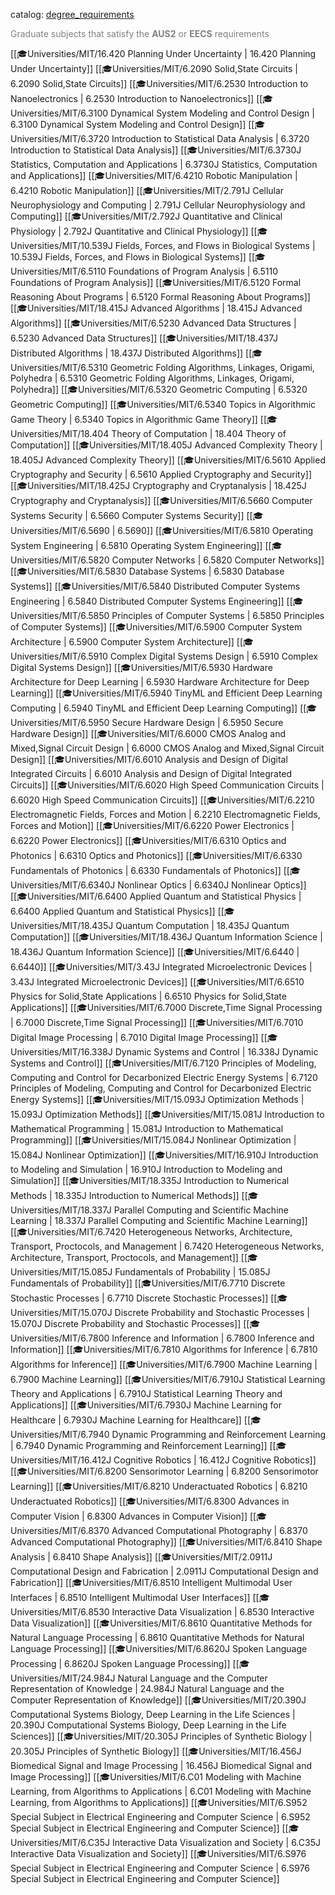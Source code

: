 catalog: [degree_requirements](https://eecsis.mit.edu/degree_requirements.html#grad_AUS2)

<font style="color: grey">Graduate subjects that satisfy the **AUS2** or **EECS** requirements</font>

<span class="sus-course">[[🎓Universities/MIT/16.420 Planning Under Uncertainty | 16.420 Planning Under Uncertainty]]</span>
<span class="sus-course">[[🎓Universities/MIT/6.2090 Solid,State Circuits | 6.2090 Solid,State Circuits]]</span>
<span class="sus-course">[[🎓Universities/MIT/6.2530 Introduction to Nanoelectronics | 6.2530 Introduction to Nanoelectronics]]</span>
<span class="sus-course">[[🎓Universities/MIT/6.3100 Dynamical System Modeling and Control Design | 6.3100 Dynamical System Modeling and Control Design]]</span>
<span class="sus-course">[[🎓Universities/MIT/6.3720 Introduction to Statistical Data Analysis | 6.3720 Introduction to Statistical Data Analysis]]</span>
<span class="sus-course">[[🎓Universities/MIT/6.3730J Statistics, Computation and Applications | 6.3730J Statistics, Computation and Applications]]</span>
<span class="sus-course">[[🎓Universities/MIT/6.4210 Robotic Manipulation | 6.4210 Robotic Manipulation]]</span>
<span class="sus-course">[[🎓Universities/MIT/2.791J Cellular Neurophysiology and Computing | 2.791J Cellular Neurophysiology and Computing]]</span>
<span class="sus-course">[[🎓Universities/MIT/2.792J Quantitative and Clinical Physiology | 2.792J Quantitative and Clinical Physiology]]</span>
<span class="sus-course">[[🎓Universities/MIT/10.539J Fields, Forces, and Flows in Biological Systems | 10.539J Fields, Forces, and Flows in Biological Systems]]</span>
<span class="sus-course">[[🎓Universities/MIT/6.5110 Foundations of Program Analysis | 6.5110 Foundations of Program Analysis]]</span>
<span class="sus-course">[[🎓Universities/MIT/6.5120 Formal Reasoning About Programs | 6.5120 Formal Reasoning About Programs]]</span>
<span class="sus-course">[[🎓Universities/MIT/18.415J Advanced Algorithms | 18.415J Advanced Algorithms]]</span>
<span class="sus-course">[[🎓Universities/MIT/6.5230 Advanced Data Structures | 6.5230 Advanced Data Structures]]</span>
<span class="sus-course">[[🎓Universities/MIT/18.437J Distributed Algorithms | 18.437J Distributed Algorithms]]</span>
<span class="sus-course">[[🎓Universities/MIT/6.5310 Geometric Folding Algorithms, Linkages, Origami, Polyhedra | 6.5310 Geometric Folding Algorithms, Linkages, Origami, Polyhedra]]</span>
<span class="sus-course">[[🎓Universities/MIT/6.5320 Geometric Computing | 6.5320 Geometric Computing]]</span>
<span class="sus-course">[[🎓Universities/MIT/6.5340 Topics in Algorithmic Game Theory | 6.5340 Topics in Algorithmic Game Theory]]</span>
<span class="sus-course">[[🎓Universities/MIT/18.404 Theory of Computation | 18.404 Theory of Computation]]</span>
<span class="sus-course">[[🎓Universities/MIT/18.405J Advanced Complexity Theory | 18.405J Advanced Complexity Theory]]</span>
<span class="sus-course">[[🎓Universities/MIT/6.5610 Applied Cryptography and Security | 6.5610 Applied Cryptography and Security]]</span>
<span class="sus-course">[[🎓Universities/MIT/18.425J Cryptography and Cryptanalysis | 18.425J Cryptography and Cryptanalysis]]</span>
<span class="sus-course">[[🎓Universities/MIT/6.5660 Computer Systems Security | 6.5660 Computer Systems Security]]</span>
<span class="sus-course">[[🎓Universities/MIT/6.5690 | 6.5690]]</span>
<span class="sus-course">[[🎓Universities/MIT/6.5810 Operating System Engineering | 6.5810 Operating System Engineering]]</span>
<span class="sus-course">[[🎓Universities/MIT/6.5820 Computer Networks | 6.5820 Computer Networks]]</span>
<span class="sus-course">[[🎓Universities/MIT/6.5830 Database Systems | 6.5830 Database Systems]]</span>
<span class="sus-course">[[🎓Universities/MIT/6.5840 Distributed Computer Systems Engineering | 6.5840 Distributed Computer Systems Engineering]]</span>
<span class="sus-course">[[🎓Universities/MIT/6.5850 Principles of Computer Systems | 6.5850 Principles of Computer Systems]]</span>
<span class="sus-course">[[🎓Universities/MIT/6.5900 Computer System Architecture | 6.5900 Computer System Architecture]]</span>
<span class="sus-course">[[🎓Universities/MIT/6.5910 Complex Digital Systems Design | 6.5910 Complex Digital Systems Design]]</span>
<span class="sus-course">[[🎓Universities/MIT/6.5930 Hardware Architecture for Deep Learning | 6.5930 Hardware Architecture for Deep Learning]]</span>
<span class="sus-course">[[🎓Universities/MIT/6.5940 TinyML and Efficient Deep Learning Computing | 6.5940 TinyML and Efficient Deep Learning Computing]]</span>
<span class="sus-course">[[🎓Universities/MIT/6.5950 Secure Hardware Design | 6.5950 Secure Hardware Design]]</span>
<span class="sus-course">[[🎓Universities/MIT/6.6000 CMOS Analog and Mixed,Signal Circuit Design | 6.6000 CMOS Analog and Mixed,Signal Circuit Design]]</span>
<span class="sus-course">[[🎓Universities/MIT/6.6010 Analysis and Design of Digital Integrated Circuits | 6.6010 Analysis and Design of Digital Integrated Circuits]]</span>
<span class="sus-course">[[🎓Universities/MIT/6.6020 High Speed Communication Circuits | 6.6020 High Speed Communication Circuits]]</span>
<span class="sus-course">[[🎓Universities/MIT/6.2210 Electromagnetic Fields, Forces and Motion | 6.2210 Electromagnetic Fields, Forces and Motion]]</span>
<span class="sus-course">[[🎓Universities/MIT/6.6220 Power Electronics | 6.6220 Power Electronics]]</span>
<span class="sus-course">[[🎓Universities/MIT/6.6310 Optics and Photonics | 6.6310 Optics and Photonics]]</span>
<span class="sus-course">[[🎓Universities/MIT/6.6330 Fundamentals of Photonics | 6.6330 Fundamentals of Photonics]]</span>
<span class="sus-course">[[🎓Universities/MIT/6.6340J Nonlinear Optics | 6.6340J Nonlinear Optics]]</span>
<span class="sus-course">[[🎓Universities/MIT/6.6400 Applied Quantum and Statistical Physics | 6.6400 Applied Quantum and Statistical Physics]]</span>
<span class="sus-course">[[🎓Universities/MIT/18.435J Quantum Computation | 18.435J Quantum Computation]]</span>
<span class="sus-course">[[🎓Universities/MIT/18.436J Quantum Information Science | 18.436J Quantum Information Science]]</span>
<span class="sus-course">[[🎓Universities/MIT/6.6440 | 6.6440]]</span>
<span class="sus-course">[[🎓Universities/MIT/3.43J Integrated Microelectronic Devices | 3.43J Integrated Microelectronic Devices]]</span>
<span class="sus-course">[[🎓Universities/MIT/6.6510 Physics for Solid,State Applications | 6.6510 Physics for Solid,State Applications]]</span>
<span class="sus-course">[[🎓Universities/MIT/6.7000 Discrete,Time Signal Processing | 6.7000 Discrete,Time Signal Processing]]</span>
<span class="sus-course">[[🎓Universities/MIT/6.7010 Digital Image Processing | 6.7010 Digital Image Processing]]</span>
<span class="sus-course">[[🎓Universities/MIT/16.338J Dynamic Systems and Control | 16.338J Dynamic Systems and Control]]</span>
<span class="sus-course">[[🎓Universities/MIT/6.7120 Principles of Modeling, Computing and Control for Decarbonized Electric Energy Systems | 6.7120 Principles of Modeling, Computing and Control for Decarbonized Electric Energy Systems]]</span>
<span class="sus-course">[[🎓Universities/MIT/15.093J Optimization Methods | 15.093J Optimization Methods]]</span>
<span class="sus-course">[[🎓Universities/MIT/15.081J Introduction to Mathematical Programming | 15.081J Introduction to Mathematical Programming]]</span>
<span class="sus-course">[[🎓Universities/MIT/15.084J Nonlinear Optimization | 15.084J Nonlinear Optimization]]</span>
<span class="sus-course">[[🎓Universities/MIT/16.910J Introduction to Modeling and Simulation | 16.910J Introduction to Modeling and Simulation]]</span>
<span class="sus-course">[[🎓Universities/MIT/18.335J Introduction to Numerical Methods | 18.335J Introduction to Numerical Methods]]</span>
<span class="sus-course">[[🎓Universities/MIT/18.337J Parallel Computing and Scientific Machine Learning | 18.337J Parallel Computing and Scientific Machine Learning]]</span>
<span class="sus-course">[[🎓Universities/MIT/6.7420 Heterogeneous Networks, Architecture, Transport, Proctocols, and Management | 6.7420 Heterogeneous Networks, Architecture, Transport, Proctocols, and Management]]</span>
<span class="sus-course">[[🎓Universities/MIT/15.085J Fundamentals of Probability | 15.085J Fundamentals of Probability]]</span>
<span class="sus-course">[[🎓Universities/MIT/6.7710 Discrete Stochastic Processes | 6.7710 Discrete Stochastic Processes]]</span>
<span class="sus-course">[[🎓Universities/MIT/15.070J Discrete Probability and Stochastic Processes | 15.070J Discrete Probability and Stochastic Processes]]</span>
<span class="sus-course">[[🎓Universities/MIT/6.7800 Inference and Information | 6.7800 Inference and Information]]</span>
<span class="sus-course">[[🎓Universities/MIT/6.7810 Algorithms for Inference | 6.7810 Algorithms for Inference]]</span>
<span class="sus-course">[[🎓Universities/MIT/6.7900 Machine Learning | 6.7900 Machine Learning]]</span>
<span class="sus-course">[[🎓Universities/MIT/6.7910J Statistical Learning Theory and Applications | 6.7910J Statistical Learning Theory and Applications]]</span>
<span class="sus-course">[[🎓Universities/MIT/6.7930J Machine Learning for Healthcare | 6.7930J Machine Learning for Healthcare]]</span>
<span class="sus-course">[[🎓Universities/MIT/6.7940 Dynamic Programming and Reinforcement Learning | 6.7940 Dynamic Programming and Reinforcement Learning]]</span>
<span class="sus-course">[[🎓Universities/MIT/16.412J Cognitive Robotics | 16.412J Cognitive Robotics]]</span>
<span class="sus-course">[[🎓Universities/MIT/6.8200 Sensorimotor Learning | 6.8200 Sensorimotor Learning]]</span>
<span class="sus-course">[[🎓Universities/MIT/6.8210 Underactuated Robotics | 6.8210 Underactuated Robotics]]</span>
<span class="sus-course">[[🎓Universities/MIT/6.8300 Advances in Computer Vision | 6.8300 Advances in Computer Vision]]</span>
<span class="sus-course">[[🎓Universities/MIT/6.8370 Advanced Computational Photography | 6.8370 Advanced Computational Photography]]</span>
<span class="sus-course">[[🎓Universities/MIT/6.8410 Shape Analysis | 6.8410 Shape Analysis]]</span>
<span class="sus-course">[[🎓Universities/MIT/2.0911J Computational Design and Fabrication | 2.0911J Computational Design and Fabrication]]</span>
<span class="sus-course">[[🎓Universities/MIT/6.8510 Intelligent Multimodal User Interfaces | 6.8510 Intelligent Multimodal User Interfaces]]</span>
<span class="sus-course">[[🎓Universities/MIT/6.8530 Interactive Data Visualization | 6.8530 Interactive Data Visualization]]</span>
<span class="sus-course">[[🎓Universities/MIT/6.8610 Quantitative Methods for Natural Language Processing | 6.8610 Quantitative Methods for Natural Language Processing]]</span>
<span class="sus-course">[[🎓Universities/MIT/6.8620J Spoken Language Processing | 6.8620J Spoken Language Processing]]</span>
<span class="sus-course">[[🎓Universities/MIT/24.984J Natural Language and the Computer Representation of Knowledge | 24.984J Natural Language and the Computer Representation of Knowledge]]</span>
<span class="sus-course">[[🎓Universities/MIT/20.390J Computational Systems Biology, Deep Learning in the Life Sciences | 20.390J Computational Systems Biology, Deep Learning in the Life Sciences]]</span>
<span class="sus-course">[[🎓Universities/MIT/20.305J Principles of Synthetic Biology | 20.305J Principles of Synthetic Biology]]</span>
<span class="sus-course">[[🎓Universities/MIT/16.456J Biomedical Signal and Image Processing | 16.456J Biomedical Signal and Image Processing]]</span>
<span class="sus-course">[[🎓Universities/MIT/6.C01 Modeling with Machine Learning, from Algorithms to Applications | 6.C01 Modeling with Machine Learning, from Algorithms to Applications]]</span>
<span class="sus-course">[[🎓Universities/MIT/6.S952 Special Subject in Electrical Engineering and Computer Science | 6.S952 Special Subject in Electrical Engineering and Computer Science]]</span>
<span class="sus-course">[[🎓Universities/MIT/6.C35J Interactive Data Visualization and Society | 6.C35J Interactive Data Visualization and Society]]</span>
<span class="sus-course">[[🎓Universities/MIT/6.S976 Special Subject in Electrical Engineering and Computer Science | 6.S976 Special Subject in Electrical Engineering and Computer Science]]</span>

